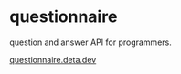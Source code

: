 # questionnaire
question and answer API for programmers. 

[questionnaire.deta.dev](https://questionnaire.deta.dev/)
